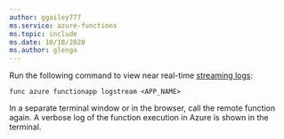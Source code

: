 ```yaml
---
author: ggailey777
ms.service: azure-functions
ms.topic: include
ms.date: 10/18/2020
ms.author: glenga
---
```


Run the following command to view near real-time [streaming logs](../articles/azure-functions/functions-run-local.md#enable-streaming-logs):

```console
func azure functionapp logstream <APP_NAME> 
```

In a separate terminal window or in the browser, call the remote function again. A verbose log of the function execution in Azure is shown in the terminal. 